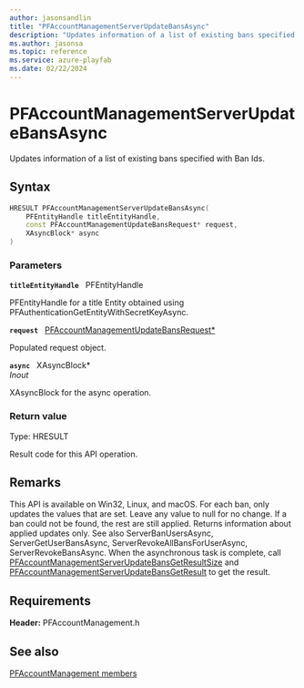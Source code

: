 ```yaml
---
author: jasonsandlin
title: "PFAccountManagementServerUpdateBansAsync"
description: "Updates information of a list of existing bans specified with Ban Ids."
ms.author: jasonsa
ms.topic: reference
ms.service: azure-playfab
ms.date: 02/22/2024
---
```


# PFAccountManagementServerUpdateBansAsync  

Updates information of a list of existing bans specified with Ban Ids.  

## Syntax  
  
```cpp
HRESULT PFAccountManagementServerUpdateBansAsync(  
    PFEntityHandle titleEntityHandle,  
    const PFAccountManagementUpdateBansRequest* request,  
    XAsyncBlock* async  
)  
```  
  
### Parameters  
  
**`titleEntityHandle`** &nbsp; PFEntityHandle  
  
PFEntityHandle for a title Entity obtained using PFAuthenticationGetEntityWithSecretKeyAsync.  
  
**`request`** &nbsp; [PFAccountManagementUpdateBansRequest*](../../pfaccountmanagementtypes/structs/pfaccountmanagementupdatebansrequest.md)  
  
Populated request object.  
  
**`async`** &nbsp; XAsyncBlock*  
*_Inout_*  
  
XAsyncBlock for the async operation.  
  
  
### Return value
Type: HRESULT
  
Result code for this API operation.
  
## Remarks  
  
This API is available on Win32, Linux, and macOS. For each ban, only updates the values that are set. Leave any value to null for no change. If a ban could not be found, the rest are still applied. Returns information about applied updates only. See also ServerBanUsersAsync, ServerGetUserBansAsync, ServerRevokeAllBansForUserAsync, ServerRevokeBansAsync. When the asynchronous task is complete, call [PFAccountManagementServerUpdateBansGetResultSize](pfaccountmanagementserverupdatebansgetresultsize.md) and [PFAccountManagementServerUpdateBansGetResult](pfaccountmanagementserverupdatebansgetresult.md) to get the result.
  
## Requirements  
  
**Header:** PFAccountManagement.h
  
## See also  
[PFAccountManagement members](../pfaccountmanagement_members.md)  

  
  
